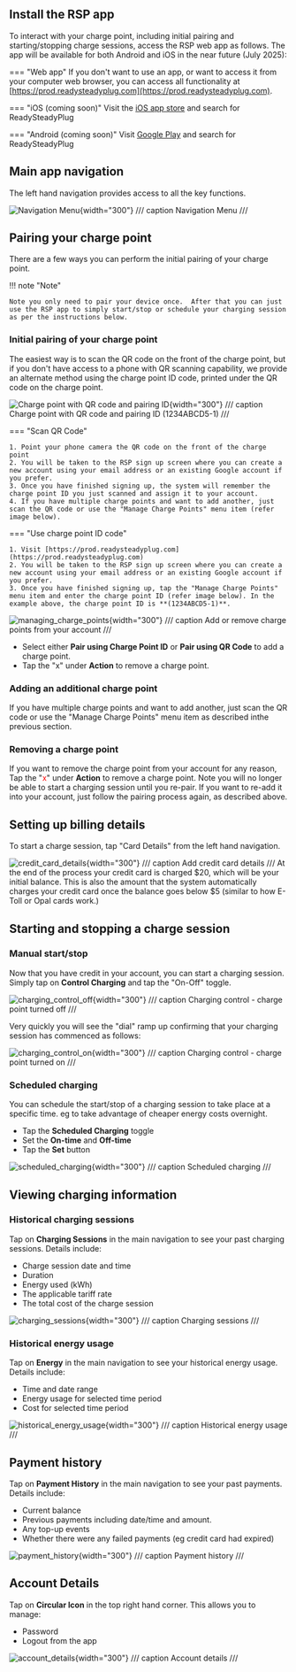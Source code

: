 ## Install the RSP app
To interact with your charge point, including initial pairing and starting/stopping charge sessions, access the RSP web app as follows. The app will be available for both Android and iOS in the near future (July 2025):  

=== "Web app"
	If you don't want to use an app, or want to access it from your computer web browser, you can access all functionality at [https://prod.readysteadyplug.com](https://prod.readysteadyplug.com).

=== "iOS (coming soon)"
	Visit the [iOS app store](https://apple.com/au/app-store/) and search for ReadySteadyPlug

=== "Android (coming soon)"
	Visit [Google Play](https://play.google.com/store/apps/) and search for ReadySteadyPlug

## Main app navigation
The left hand navigation provides access to all the key functions.

![Navigation Menu](assets/navigation_menu.png){width="300"}
/// caption
Navigation Menu
///

## Pairing your charge point

There are a few ways you can perform the initial pairing of your charge point.

!!! note "Note"

    Note you only need to pair your device once.  After that you can just use the RSP app to simply start/stop or schedule your charging session as per the instructions below.

### Initial pairing of your charge point
The easiest way is to scan the QR code on the front of the charge point, but if you don't have access to a phone with QR scanning capability, we provide an alternate method using the charge point ID code, printed under the QR code on the charge point.

![Charge point with QR code and pairing ID](assets/outlet_with_QR_code_close_up.png){width="300"}
/// caption
Charge point with QR code and pairing ID (1234ABCD5-1)
///

=== "Scan QR Code"

    1. Point your phone camera the QR code on the front of the charge point
    2. You will be taken to the RSP sign up screen where you can create a new account using your email address or an existing Google account if you prefer.
    3. Once you have finished signing up, the system will remember the charge point ID you just scanned and assign it to your account.
    4. If you have multiple charge points and want to add another, just scan the QR code or use the "Manage Charge Points" menu item (refer image below).

=== "Use charge point ID code"

    1. Visit [https://prod.readysteadyplug.com](https://prod.readysteadyplug.com)
    2. You will be taken to the RSP sign up screen where you can create a new account using your email address or an existing Google account if you prefer.
    3. Once you have finished signing up, tap the "Manage Charge Points" menu item and enter the charge point ID (refer image below). In the example above, the charge point ID is **(1234ABCD5-1)**.

![managing_charge_points](assets/manage_charge_point.png){width="300"}
/// caption
Add or remove charge points from your account
///

* Select either **Pair using Charge Point ID** or **Pair using QR Code** to add a charge point.
* Tap the "x" under **Action** to remove a charge point.

### Adding an additional charge point
If you have multiple charge points and want to add another, just scan the QR code or use the "Manage Charge Points" menu item as described inthe previous section.

### Removing a charge point
If you want to remove the charge point from your account for any reason, Tap the "<span style="color: red;">x</span>" under **Action** to remove a charge point. Note you will no longer be able to start a charging session until you re-pair.
If you want to re-add it into your account, just follow the pairing process again, as described above.


## Setting up billing details
To start a charge session, tap "Card Details" from the left hand navigation.

![credit_card_details](assets/credit_card_details.png){width="300"}
/// caption
Add credit card details
///
At the end of the process your credit card is charged $20, which will be your initial balance. This is also the amount that the system automatically charges your credit card once the balance goes below $5 (similar to how E-Toll or Opal cards work.)

## Starting and stopping a charge session
### Manual start/stop
Now that you have credit in your account, you can start a charging session.
Simply tap on **Control Charging** and tap the "On-Off" toggle.

![charging_control_off](assets/charging_control_off.png){width="300"}
/// caption
Charging control - charge point turned off
///

Very quickly you will see the "dial" ramp up confirming that your charging session has commenced as follows:

![charging_control_on](assets/charging_control_on.png){width="300"}
/// caption
Charging control - charge point turned on
///

### Scheduled charging
You can schedule the start/stop of a charging session to take place at a specific time. eg to take advantage of cheaper energy costs overnight.
* Tap the **Scheduled Charging** toggle
* Set the **On-time** and **Off-time**
* Tap the **Set** button

![scheduled_charging](assets/charging_control_scheduled.png){width="300"}
/// caption
Scheduled charging
///

## Viewing charging information
### Historical charging sessions
Tap on **Charging Sessions** in the main navigation to see your past charging sessions. Details include:
* Charge session date and time
* Duration
* Energy used (kWh)
* The applicable tariff rate
* The total cost of the charge session

![charging_sessions](assets/charging_sessions.png){width="300"}
/// caption
Charging sessions
///

### Historical energy usage
Tap on **Energy** in the main navigation to see your historical energy usage. Details include:
* Time and date range
* Energy usage for selected time period
* Cost for selected time period

![historical_energy_usage](assets/energy_usage.png){width="300"}
/// caption
Historical energy usage
///

## Payment history
Tap on **Payment History** in the main navigation to see your past payments. Details include:
* Current balance
* Previous payments including date/time and amount.
* Any top-up events
* Whether there were any failed payments (eg credit card had expired)

![payment_history](assets/payment_history.png){width="300"}
/// caption
Payment history
///

## Account Details
Tap on **Circular Icon** in the top right hand corner. This allows you to manage:
* Password
* Logout from the app

![account_details](assets/account_details.png){width="300"}
/// caption
Account details
///

